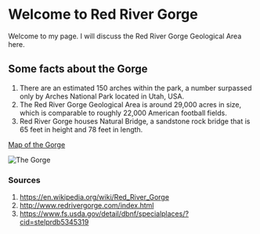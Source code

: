 <!-- Nice work -->

# Welcome to Red River Gorge

Welcome to my page. I will discuss the Red River Gorge Geological Area here.

## Some facts about the Gorge

1. There are an estimated 150 arches within the park, a number surpassed only by Arches National Park located in Utah, USA.
2. The Red River Gorge Geological Area is around 29,000 acres in size, which is comparable to roughly 22,000 American football fields.
3. Red River Gorge houses Natural Bridge, a sandstone rock bridge that is 65 feet in height and 78 feet in length.

[Map of the Gorge](https://www.fs.usda.gov/Internet/FSE_DOCUMENTS/stelprdb5276793.pdf)

![The Gorge](https://upload.wikimedia.org/wikipedia/commons/thumb/c/c0/View_of_Chimney_Top_Rock.JPG/284px-View_of_Chimney_Top_Rock.JPG)

<!-- This is a comment. The above line grabs a JPG from a URL and will display it as an image. The "Become Happy" text inside the brackets is called an Alt property and is used in case the image is corrupted or for browsers that don't display images (they exist). -->

### Sources
1. https://en.wikipedia.org/wiki/Red_River_Gorge
2. http://www.redrivergorge.com/index.html
3. https://www.fs.usda.gov/detail/dbnf/specialplaces/?cid=stelprdb5345319
